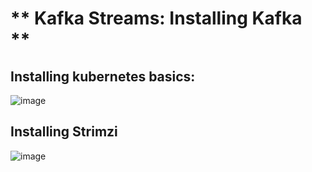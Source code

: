 # ** Kafka Streams: Installing Kafka **
## Installing kubernetes basics:
![image](https://github.com/user-attachments/assets/e0a9bfe8-207a-4713-af31-8a3e121c64a1)
## Installing Strimzi
![image](https://github.com/user-attachments/assets/2d35cbe0-4b3a-4c0f-938c-25609102499b)
